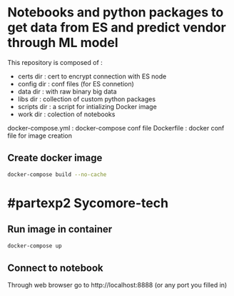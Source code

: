 # Notebooks and python packages to get data from ES and predict vendor through ML model
This repository is composed of :
- certs dir : cert to encrypt connection with ES node
- config dir : conf files (for ES connetion)
- data dir : with raw binary big data
- libs dir : collection of custom python packages
- scripts dir : a script for intializing Docker image
- work dir : colection of notebooks

docker-compose.yml : docker-compose conf file
Dockerfile : docker conf file for image creation

## Create docker image

```bash
docker-compose build --no-cache
```

# #partexp2 Sycomore-tech

## Run image  in container

```bash
docker-compose up
```

## Connect to notebook

Through web browser go to http://localhost:8888 (or any port you filled in)
